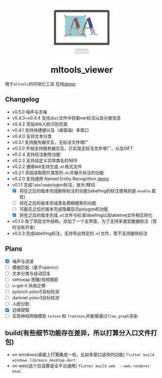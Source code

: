 <h1 align="center">
  <img src="assets/icon/icon2.png" height="192" width="192"><br/>mltools_viewer
</h1>

用于`mltools`的可视化工具 在线[demo](https://guchengxi1994.github.io/simple-tools-for-machine-learning/)

## Changelog
* v0.5.0 噪声与去噪
* v0.4.3~v0.4.4 支持从`ml`文件中获取ner标注以及分类信息
* v0.4.2 添加dlib人脸识别页面
* v0.4.1 支持快捷键以及（桌面端）多窗口
* v0.4.0 支持文本分类
* v0.3.1 支持服务器交互，无标注文件增广
* v0.3.0 开始支持服务器交互，已实现无标注文件增广，以及SIFT
* v0.2.4 支持标注删除功能
* v0.2.3 支持自定义实体类名的NER
* v0.2.2 通用`NER`支持生成`.ml`格式文件
* v0.2.1 添加读取图片类型的`.ml`并展示标注的功能
* v0.2.0 支持通用 Named Entity Recognition  [demo](https://guchengxi1994.github.io/simple-tools-for-machine-learning/#/pageNer)
* v0.1.1 完成`labelme`polygon标注，放大/移动
  - [x] 将在之后的版本完成删除标注的功能(labelImg的标注使用的是 `enable` 属性)
  - [ ] 将在之后的版本完成类名模糊搜索的功能
  - [ ] 可能在之后的版本完成隐藏显示polygon的功能
  - [x] 将在之后的版本完成`.ml`文件与标准labelImg以及labelme文件相互转化
* v0.1.0 改了项目文件结构，添加了一个主界面，为了支持多类型数据标注（暂时没有开发）
* v0.0.3 完成labelImg标注，支持导出特定的`.ml`文件，暂不支持删除标注

## Plans

- [x] 噪声与滤波
- [ ] 模板匹配（基于opencv）
- [ ] 文本分类与自动回复
- [ ] simswap 图像/视频换脸
- [ ] u-gat-it 风格迁移
- [ ] pytorch yolov5目标检测
- [ ] darknet yolov3目标检测
- [ ] 人脸分割
- [x] 边缘提取
- [ ] 实现神经网络模型 `toJson` 和 `fromJson`,并能够通过`flow_graph`渲染

## build(有些细节功能存在差异，所以打算分入口文件打包)
* on windows(桌面上打算集成一些，比如多窗口这样的功能)
  `flutter build windows lib/main_desktop.dart`
* on web(这个应该算是全平台通用)
  `flutter build web  --web-renderer html`

